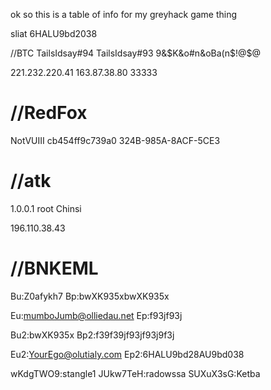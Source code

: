 ok so this is a table of info for my greyhack game thing

sliat
6HALU9bd2038


//BTC
TailsIdsay#94
TailsIdsay#93
9&$K&o#n&oBa(n$!@$@

221.232.220.41
163.87.38.80 33333
# //RedFox
NotVUIII
cb454ff9c739a0
324B-985A-8ACF-5CE3

# //atk
1.0.0.1
root Chinsi

196.110.38.43




# //BNKEML
Bu:Z0afykh7
Bp:bwXK935xbwXK935x

Eu:mumboJumb@olliedau.net
Ep:f93jf93j

Bu2:bwXK935x
Bp2:f39f39jf93jf93j9f3j

Eu2:YourEgo@olutialy.com
Ep2:6HALU9bd28AU9bd038

wKdgTWO9:stangle1
JUkw7TeH:radowssa
SUXuX3sG:Ketba
